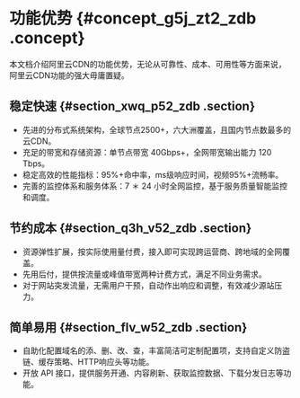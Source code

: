 # 功能优势 {#concept_g5j_zt2_zdb .concept}

本文档介绍阿里云CDN的功能优势，无论从可靠性、成本、可用性等方面来说，阿里云CDN功能的强大毋庸置疑。

## 稳定快速 {#section_xwq_p52_zdb .section}

-   先进的分布式系统架构，全球节点2500+，六大洲覆盖，且国内节点数最多的云CDN。
-   充足的带宽和存储资源：单节点带宽 40Gbps+，全网带宽输出能力 120 Tbps。
-   稳定高效的性能指标：95%+命中率，ms级响应时间，视频95%+流畅率。
-   完善的监控体系和服务体系：7 ＊ 24 小时全网监控，基于服务质量智能监控和调度。

## 节约成本 {#section_q3h_v52_zdb .section}

-   资源弹性扩展，按实际使用量付费，接入即可实现跨运营商、跨地域的全网覆盖。
-   先用后付，提供按流量或峰值带宽两种计费方式，满足不同业务需求。
-   对于网站突发流量，无需用户干预，自动作出响应和调整，有效减少源站压力。

## 简单易用 {#section_flv_w52_zdb .section}

-   自助化配置域名的添、删、改、查，丰富简洁可定制配置项，支持自定义防盗链、缓存策略、HTTP响应头等功能。
-   开放 API 接口，提供服务开通、内容刷新、获取监控数据、下载分发日志等功能。

